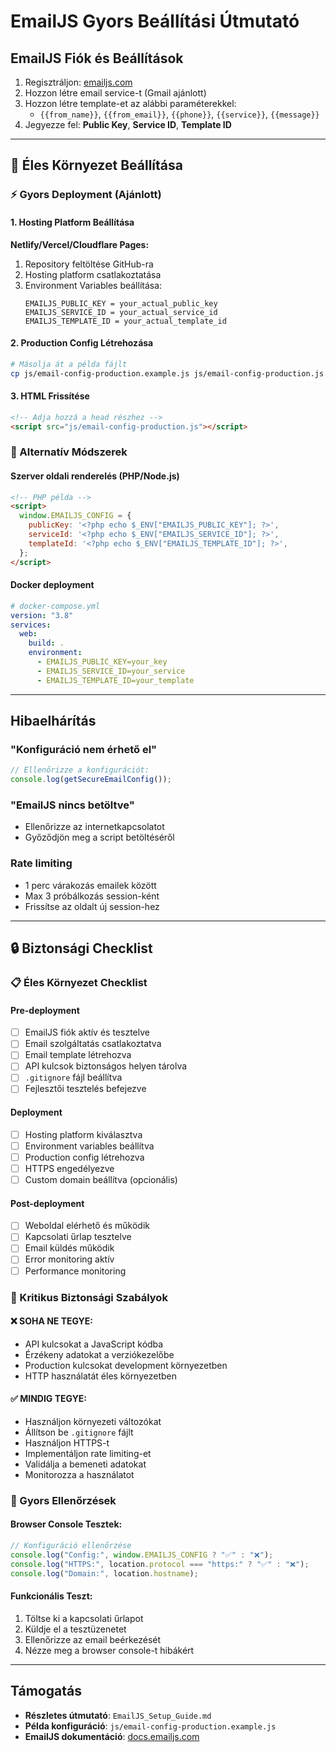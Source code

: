 # EmailJS Gyors Beállítási Útmutató

## EmailJS Fiók és Beállítások

1. Regisztráljon: [emailjs.com](https://www.emailjs.com/)
2. Hozzon létre email service-t (Gmail ajánlott)
3. Hozzon létre template-et az alábbi paraméterekkel:
   - `{{from_name}}`, `{{from_email}}`, `{{phone}}`, `{{service}}`, `{{message}}`
4. Jegyezze fel: **Public Key**, **Service ID**, **Template ID**

---

## 🚀 Éles Környezet Beállítása

### ⚡ Gyors Deployment (Ajánlott)

#### 1. Hosting Platform Beállítása

**Netlify/Vercel/Cloudflare Pages:**

1. Repository feltöltése GitHub-ra
2. Hosting platform csatlakoztatása
3. Environment Variables beállítása:
   ```
   EMAILJS_PUBLIC_KEY = your_actual_public_key
   EMAILJS_SERVICE_ID = your_actual_service_id
   EMAILJS_TEMPLATE_ID = your_actual_template_id
   ```

#### 2. Production Config Létrehozása

```bash
# Másolja át a példa fájlt
cp js/email-config-production.example.js js/email-config-production.js
```

#### 3. HTML Frissítése

```html
<!-- Adja hozzá a head részhez -->
<script src="js/email-config-production.js"></script>
```

### 🔧 Alternatív Módszerek

#### Szerver oldali renderelés (PHP/Node.js)

```html
<!-- PHP példa -->
<script>
  window.EMAILJS_CONFIG = {
    publicKey: '<?php echo $_ENV["EMAILJS_PUBLIC_KEY"]; ?>',
    serviceId: '<?php echo $_ENV["EMAILJS_SERVICE_ID"]; ?>',
    templateId: '<?php echo $_ENV["EMAILJS_TEMPLATE_ID"]; ?>',
  };
</script>
```

#### Docker deployment

```yaml
# docker-compose.yml
version: "3.8"
services:
  web:
    build: .
    environment:
      - EMAILJS_PUBLIC_KEY=your_key
      - EMAILJS_SERVICE_ID=your_service
      - EMAILJS_TEMPLATE_ID=your_template
```

---

## Hibaelhárítás

### "Konfiguráció nem érhető el"

```javascript
// Ellenőrizze a konfigurációt:
console.log(getSecureEmailConfig());
```

### "EmailJS nincs betöltve"

- Ellenőrizze az internetkapcsolatot
- Győződjön meg a script betöltéséről

### Rate limiting

- 1 perc várakozás emailek között
- Max 3 próbálkozás session-ként
- Frissítse az oldalt új session-hez

---

## 🔒 Biztonsági Checklist

### 📋 Éles Környezet Checklist

#### Pre-deployment

- [ ] EmailJS fiók aktív és tesztelve
- [ ] Email szolgáltatás csatlakoztatva
- [ ] Email template létrehozva
- [ ] API kulcsok biztonságos helyen tárolva
- [ ] `.gitignore` fájl beállítva
- [ ] Fejlesztői tesztelés befejezve

#### Deployment

- [ ] Hosting platform kiválasztva
- [ ] Environment variables beállítva
- [ ] Production config létrehozva
- [ ] HTTPS engedélyezve
- [ ] Custom domain beállítva (opcionális)

#### Post-deployment

- [ ] Weboldal elérhető és működik
- [ ] Kapcsolati űrlap tesztelve
- [ ] Email küldés működik
- [ ] Error monitoring aktív
- [ ] Performance monitoring

### 🚨 Kritikus Biztonsági Szabályok

#### ❌ SOHA NE TEGYE:

- API kulcsokat a JavaScript kódba
- Érzékeny adatokat a verziókezelőbe
- Production kulcsokat development környezetben
- HTTP használatát éles környezetben

#### ✅ MINDIG TEGYE:

- Használjon környezeti változókat
- Állítson be `.gitignore` fájlt
- Használjon HTTPS-t
- Implementáljon rate limiting-et
- Validálja a bemeneti adatokat
- Monitorozza a használatot

### 🔧 Gyors Ellenőrzések

#### Browser Console Tesztek:

```javascript
// Konfiguráció ellenőrzése
console.log("Config:", window.EMAILJS_CONFIG ? "✅" : "❌");
console.log("HTTPS:", location.protocol === "https:" ? "✅" : "❌");
console.log("Domain:", location.hostname);
```

#### Funkcionális Teszt:

1. Töltse ki a kapcsolati űrlapot
2. Küldje el a tesztüzenetet
3. Ellenőrizze az email beérkezését
4. Nézze meg a browser console-t hibákért

---

## Támogatás

- **Részletes útmutató**: `EmailJS_Setup_Guide.md`
- **Példa konfiguráció**: `js/email-config-production.example.js`
- **EmailJS dokumentáció**: [docs.emailjs.com](https://www.emailjs.com/docs/)
